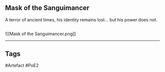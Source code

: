 ## Mask of the Sanguimancer
A terror of ancient times, his identity
remains lost... but his power does not.
##
![[Mask of the Sanguimancer.png]]

---
## Tags
#Artefact
#PoE2